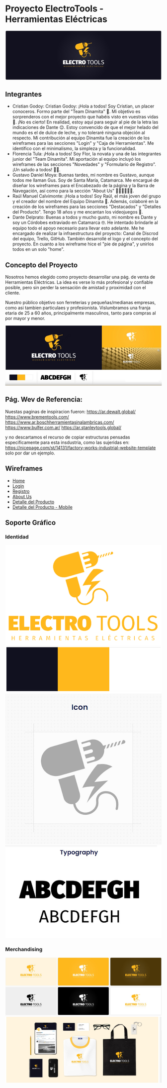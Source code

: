 # Proyecto ElectroTools - Herramientas Eléctricas

![Banner del Proyecto](./public/img/identidad/Banner%20Logo%20Amarillo%20Negro.jpg)

## Integrantes

- Cristian Godoy: Cristian Godoy: ¡Hola a todos! Soy Cristian, un placer conoceros. Formo parte del "Team Dinamita" 🧨. Mi objetivo es sorprenderos con el mejor proyecto que habéis visto en vuestras vidas 🤯. ¡No es cierto! En realidad, estoy aquí para seguir al pie de la letra las indicaciones de Dante 😌. Estoy convencido de que el mejor helado del mundo es el de dulce de leche, y no toleraré ninguna objeción al respecto. Mi contribución al equipo Dinamita fue la creación de los wireframes para las secciones "Login" y "Caja de Herramientas". Me identifico con el minimalismo, la simpleza y la funcionalidad.
- Florencia Tula: ¡Hola a todos! Soy Flor, la novata y una de las integrantes junior del "Team Dinamita". Mi aportación al equipo incluyó los wireframes de las secciones "Novedades" y "Formulario de Registro". ¡Un saludo a todos! 👋🏻.
- Gustavo Daniel Moya: Buenas tardes, mi nombre es Gustavo, aunque todos me llaman Gus. Soy de Santa María, Catamarca. Me encargué de diseñar los wireframes para el Encabezado de la página y la Barra de Navegación, así como para la sección "About Us" 🙍‍♂️🙍‍♂️🙍‍♂️.
- Raúl Manuel Calvimonte: ¡Hola a todos! Soy Raúl, el más joven del grupo y el creador del nombre del Equipo Dinamita 🧨. Además, colaboré en la creación de los wireframes para las secciones "Destacados" y "Detalles del Producto". Tengo 18 años y me encantan los videojuegos 👾.
- Dante Delprato: Buenas a todos y mucho gusto, mi nombre es Dante y soy un Córdobes extraviado en Catamarca 🤓. He intentado brindarle al equipo todo el apoyo necesario para llevar esto adelante. Me he encargado de realizar la infraestructura del proyecto: Canal de Discrod del equipo, Trello, GitHub. También desarrollé el logo y el concepto del proyecto.
En cuanto a los wireframe hice el "pie de página", y unirlos todos en un solo "home". 

## Concepto del Proyecto

Nosotros hemos elegido como proyecto desarrollar una pág. de venta de Herramientas Eléctricas.
La idea es verse lo más profesional y confiable posible, pero sin perder la sensación de amistad y proximidad con el cliente. 

Nuestro público objetivo son ferreterias y pequeñas/medianas empresas, como asi tambien particulaes y profesionista. Vislumbramos una franja etaria de 25 a 60 años, principalmente masculinos, tanto para compras al por mayor y menor.

![Imagen del Concepto](./public/img/concepto/Concepto.jpg)

## Pág. Wev de Referencia:

Nuestas paginas de inspiracion fueron:
https://ar.dewalt.global/
https://www.brementools.com/
https://www.ar.boschherramientasinalambricas.com/
https://www.bulfer.com.ar/
https://ar.stanleytools.global/

y no descartamos el recurso de copiar estructuras pensadas especificamente para esta insdustria, como las sujeridas en:
https://nicepage.com/st/14131/factory-works-industrial-website-template
solo por dar un ejemplo.

## Wireframes

- [Home](./public/views/Home---Desktop.pdf)
- [Login](./public/views/Login.pdf)
- [Registro](./public/views/Formulario-de-Registro.pdf)
- [About Us](./public/views/AboutUs.pdf)
- [Detalle del Producto](./public/views/Detalles-del-Producto---Desktop.pdf)
- [Detalle del Producto - Mobile](./public/views/Detalles-del-Producto---Mobile.pdf)

## Soporte Gráfico

### Identidad

![Logo Completo Amarillo](./public/img/identidad/LogoCompletoAmarillo-removebg.png)
![Esquema de Colores](./public/img/concepto/esquema%20de%20colores.png)
![Icono](./public/img/concepto/Icono.jpg)
![Tipografá](./public/img/concepto/typografia.jpg)

### Merchandising

![Tarjetas](./public/img/concepto/Logos.jpg)
![merchandising](./public/img/merchandising/merchandising.jpg)
